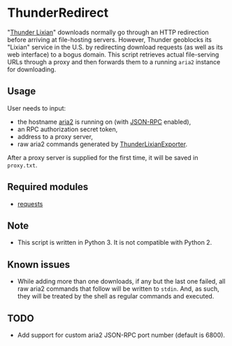 # ThunderRedirect

"[Thunder Lixian](http://lixian.xunlei.com/)" downloads normally go through an HTTP redirection before arriving at file-hosting servers. However, Thunder geoblocks its "Lixian" service in the U.S. by redirecting download requests (as well as its web interface) to a bogus domain. This script retrieves actual file-serving URLs through a proxy and then forwards them to a running `aria2` instance for downloading.

## Usage
User needs to input:

- the hostname [aria2](https://github.com/aria2/aria2) is running on (with [JSON-RPC](https://aria2.github.io/manual/en/html/aria2c.html#rpc-options) enabled),
- an RPC authorization secret token,
- address to a proxy server,
- raw aria2 commands generated by [ThunderLixianExporter](https://github.com/binux/ThunderLixianExporter).

After a proxy server is supplied for the first time, it will be saved in `proxy.txt`.

## Required modules

- [requests](https://github.com/requests/requests)

## Note

- This script is written in Python 3. It is not compatible with Python 2.

## Known issues

- While adding more than one downloads, if any but the last one failed, all raw aria2 commands that follow will be written to `stdin`. And, as such, they will be treated by the shell as regular commands and executed.

## TODO

- Add support for custom aria2 JSON-RPC port number (default is 6800).
